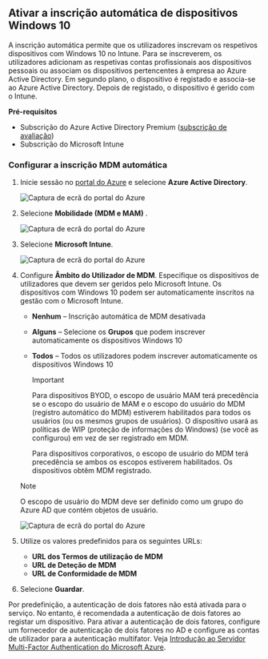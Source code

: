 ## <a name="enable-windows-10-automatic-enrollment"></a>Ativar a inscrição automática de dispositivos Windows 10

A inscrição automática permite que os utilizadores inscrevam os respetivos dispositivos com Windows 10 no Intune. Para se inscreverem, os utilizadores adicionam as respetivas contas profissionais aos dispositivos pessoais ou associam os dispositivos pertencentes à empresa ao Azure Active Directory. Em segundo plano, o dispositivo é registado e associa-se ao Azure Active Directory. Depois de registado, o dispositivo é gerido com o Intune.

**Pré-requisitos**

- Subscrição do Azure Active Directory Premium ([subscrição de avaliação](https://go.microsoft.com/fwlink/?LinkID=816845))
- Subscrição do Microsoft Intune

### <a name="configure-automatic-mdm-enrollment"></a>Configurar a inscrição MDM automática

1. Inicie sessão no [portal do Azure](https://portal.azure.com) e selecione **Azure Active Directory**.

   ![Captura de ecrã do portal do Azure](../enrollment/media/windows-enroll/auto-enroll-azure-main.png)

2. Selecione **Mobilidade (MDM e MAM)** .

   ![Captura de ecrã do portal do Azure](../enrollment/media/windows-enroll/auto-enroll-mdm.png)

3. Selecione **Microsoft Intune**.

   ![Captura de ecrã do portal do Azure](../enrollment/media/windows-enroll/auto-enroll-intune.png)

4. Configure **Âmbito do Utilizador de MDM**. Especifique os dispositivos de utilizadores que devem ser geridos pelo Microsoft Intune. Os dispositivos com Windows 10 podem ser automaticamente inscritos na gestão com o Microsoft Intune.

   - **Nenhum** – Inscrição automática de MDM desativada
   - **Alguns** – Selecione os **Grupos** que podem inscrever automaticamente os dispositivos Windows 10
   - **Todos** – Todos os utilizadores podem inscrever automaticamente os dispositivos Windows 10

      > [!IMPORTANT]
      > Para dispositivos BYOD, o escopo de usuário MAM terá precedência se o escopo do usuário de MAM e o escopo do usuário do MDM (registro automático do MDM) estiverem habilitados para todos os usuários (ou os mesmos grupos de usuários). O dispositivo usará as políticas de WIP (proteção de informações do Windows) (se você as configurou) em vez de ser registrado em MDM.
      >
      > Para dispositivos corporativos, o escopo de usuário do MDM terá precedência se ambos os escopos estiverem habilitados. Os dispositivos obtêm MDM registrado.

   > [!NOTE]
   > O escopo de usuário do MDM deve ser definido como um grupo do Azure AD que contém objetos de usuário.

   ![Captura de ecrã do portal do Azure](../enrollment/media/windows-enroll/auto-enroll-scope.png)

5. Utilize os valores predefinidos para os seguintes URLs:
    - **URL dos Termos de utilização de MDM**
    - **URL de Deteção de MDM**
    - **URL de Conformidade de MDM**

6. Selecione **Guardar**.

Por predefinição, a autenticação de dois fatores não está ativada para o serviço. No entanto, é recomendada a autenticação de dois fatores ao registar um dispositivo. Para ativar a autenticação de dois fatores, configure um fornecedor de autenticação de dois fatores no AD e configure as contas de utilizador para a autenticação multifator. Veja [Introdução ao Servidor Multi-Factor Authentication do Microsoft Azure](https://docs.microsoft.com/azure/multi-factor-authentication/multi-factor-authentication-get-started-cloud).
